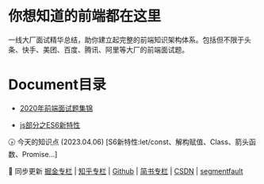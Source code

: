 # 你想知道的前端都在这里
一线大厂面试精华总结，助你建立起完整的前端知识架构体系。包括但不限于头条、快手、美团、百度、腾讯、阿里等大厂的前端面试题。

# Document目录
* [2020年前端面试题集锦](https://github.com/webharry/fe-interview/blob/master/Document/2020%E5%89%8D%E7%AB%AF%E9%9D%A2%E8%AF%95%E9%A2%98%E6%95%B4%E7%90%86.md)

* [js部分之ES6新特性](https://github.com/webharry/fe-interview/blob/master/Document/ES6%E6%96%B0%E7%89%B9%E6%80%A7.md)

🕟 今天的知识点 (2023.04.06)
[S6新特性:let/const、解构赋值、Class、箭头函数、Promise...]

🌴 同步更新
[掘金专栏](https://juejin.cn/column/7218749269896970299) | [知乎专栏](https://www.zhihu.com/column/c_1627260575263817728) | [Github](https://github.com/webharry/fe-interview) | [简书专栏](https://www.jianshu.com/c/8ee0e31d826e) | [CSDN](https://blog.csdn.net/web_harry) | [segmentfault](https://segmentfault.com/u/yangjie_5f0c1f890b88a/articles)
